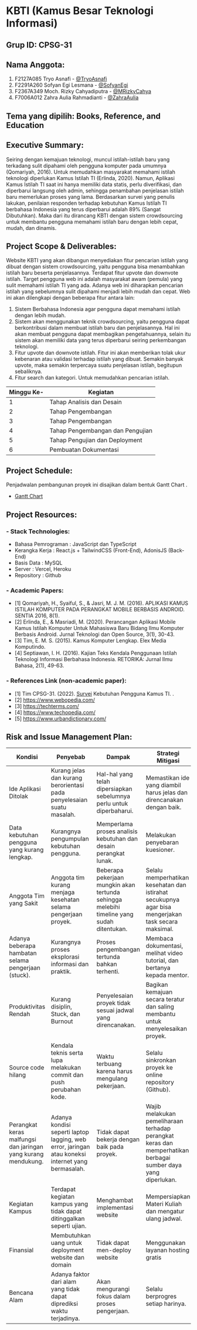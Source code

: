 # KBTI (Kamus Besar Teknologi Informasi)

## Grup ID: CPSG-31

## Nama Anggota:

1. F2127A085 Tryo Asnafi - [@TryoAsnafi](https://www.linkedin.com/in/tryoasnafi/)
2. F2291A260 Sofyan Egi Lesmana - [@SofyanEgi](https://www.linkedin.com/in/sofyanegi/)
3. F2367A349 Moch. Rizky Cahyadiputra - [@MRizkyCahya](https://www.linkedin.com/in/mochamad-rizky/)
4. F7006A012 Zahra Aulia Rahmadianti - [@ZahraAulia](https://www.linkedin.com/in/zahraauliar/)


## Tema yang dipilih: Books, Reference, and Education


## Executive Summary: 
Seiring dengan kemajuan teknologi, muncul istilah-istilah baru yang terkadang sulit dipahami oleh pengguna komputer pada umumnya (Qomariyah, 2016). Untuk memudahkan masyarakat memahami istilah teknologi diperlukan Kamus Istilah TI (Erlinda, 2020). Namun, Aplikasi Kamus Istilah TI saat ini hanya memiliki data statis, perlu diverifikasi, dan diperbarui langsung oleh admin, sehingga penambahan penjelasan istilah baru memerlukan proses yang lama. Berdasarkan survei yang penulis lakukan, penilaian responden terhadap kebutuhan Kamus Istilah TI berbahasa Indonesia yang terus diperbarui adalah 89% (Sangat Dibutuhkan). Maka dari itu dirancang KBTI dengan sistem crowdsourcing untuk membantu pengguna memahami istilah baru dengan lebih cepat, mudah, dan dinamis.

## Project Scope & Deliverables: 
Website KBTI yang akan dibangun menyediakan fitur pencarian istilah yang dibuat dengan sistem crowdsourcing, yaitu pengguna bisa menambahkan istilah baru beserta penjelasannya. Terdapat fitur upvote dan downvote istilah. Target pengguna web ini adalah masyarakat awam (pemula) yang sulit memahami istilah TI yang ada. Adanya web ini diharapkan pencarian istilah yang sebelumnya sulit dipahami menjadi lebih mudah dan cepat. Web ini akan dilengkapi dengan beberapa fitur antara lain:
1. Sistem Berbahasa Indonesia agar pengguna dapat memahami istilah dengan lebih mudah.
2. Sistem akan menggunakan teknik crowdsourcing, yaitu pengguna dapat berkontribusi dalam membuat istilah baru dan penjelasannya. Hal ini akan membuat pengguna dapat membagikan pengetahuannya, selain itu sistem akan memiliki data yang terus diperbarui seiring perkembangan teknologi.
3. Fitur upvote dan downvote istilah. Fitur ini akan memberikan tolak ukur kebenaran atau validasi terhadap istilah yang dibuat. Semakin banyak upvote, maka semakin terpercaya suatu penjelasan istilah, begitupun sebaliknya.
4. Fitur search dan kategori. Untuk memudahkan pencarian istilah.

Minggu Ke- | Kegiatan |
--- | --- |
1 | Tahap Analisis dan Desain |
2 | Tahap Pengembangan |
3 | Tahap Pengembangan |
4 | Tahap Pengembangan dan Pengujian |
5 | Tahap Pengujian dan Deployment |
6 | Pembuatan Dokumentasi |

## Project Schedule: 
Penjadwalan pembangunan proyek ini disajikan dalam bentuk Gantt Chart .

- [Gantt Chart](https://s.id/Schedule-CPSG31 )

## Project Resources: 
### - Stack Technologies: 
- Bahasa Pemrograman : JavaScript dan TypeScript
- Kerangka Kerja     : React.js + TailwindCSS (Front-End), AdonisJS (Back-End)
- Basis Data         : MySQL
- Server			 : Vercel, Heroku
- Repository		 : Github
    
### - Academic Papers: 
- [1] Qomariyah, H., Syaiful, S., & Jasri, M. J. M. (2016). APLIKASI KAMUS ISTILAH KOMPUTER PADA PERANGKAT MOBILE BERBASIS ANDROID. SENTIA 2016, 8(1).
- [2] Erlinda, E., & Masriadi, M. (2020). Perancangan Aplikasi Mobile Kamus Istilah Komputer Untuk Mahasiswa Baru Bidang Ilmu Komputer Berbasis Android. Jurnal Teknologi dan Open Source, 3(1), 30-43.
- [3] Tim, E. M. S. (2015). Kamus Komputer Lengkap. Elex Media Komputindo.
- [4] Septiawan, I. H. (2016). Kajian Teks Kendala Penggunaan Istilah Teknologi Informasi Berbahasa Indonesia. RETORIKA: Jurnal Ilmu Bahasa, 2(1), 49-63.

### - References Link (non-academic paper):
- [1] Tim CPSG-31. (2022). [Survei](https://s.id/Survey-CPSG31) Kebutuhan Pengguna Kamus TI. .
- [2] https://www.webopedia.com/ 
- [3] https://techterms.com/ 
- [4] https://www.techopedia.com/ 
- [5] https://www.urbandictionary.com/ 

##  Risk and Issue Management Plan: 


Kondisi  | Penyebab |Dampak  | Strategi Mitigasi
------------- | ------------- |------------- | -------------
Ide Aplikasi Ditolak  | Kurang jelas dan kurang berorientasi pada penyelesaian suatu masalah.| Hal-hal yang telah dipersiapkan sebelumnya perlu untuk diperbaharui.  | Memastikan ide yang diambil harus jelas dan direncanakan dengan baik.
Data kebutuhan pengguna yang kurang lengkap. | Kurangnya pengumpulan kebutuhan pengguna. | Memperlama proses analisis kebutuhan dan desain perangkat lunak. | Melakukan penyebaran kuesioner.
Anggota Tim yang Sakit | Anggota tim kurang menjaga kesehatan selama pengerjaan proyek. | Beberapa pekerjaan mungkin akan tertunda sehingga melebihi timeline yang sudah ditentukan. | Selalu memperhatikan kesehatan dan istirahat secukupnya agar bisa mengerjakan task secara maksimal.
Adanya beberapa hambatan selama pengerjaan (stuck). |Kurangnya proses eksplorasi informasi dan praktik. |Proses pengembangan tertunda bahkan terhenti. |Membaca dokumentasi, melihat video tutorial, dan bertanya kepada mentor.
Produktivitas Rendah | Kurang disiplin, Stuck, dan Burnout | Penyelesaian proyek tidak sesuai jadwal yang direncanakan. | Bagikan kemajuan secara teratur dan saling membantu untuk menyelesaikan proyek.
Source code hilang | Kendala teknis serta lupa melakukan commit dan push perubahan kode. | Waktu terbuang karena harus mengulang pekerjaan. | Selalu sinkronkan proyek ke online repository (Github).
Perangkat keras malfungsi dan jaringan yang kurang mendukung. | Adanya kondisi seperti laptop lagging, web error, jaringan atau koneksi internet yang bermasalah. | Tidak dapat bekerja dengan baik pada proyek. | Wajib melakukan pemeliharaan terhadap perangkat keras dan memperhatikan berbagai sumber daya yang diperlukan.
Kegiatan Kampus | Terdapat kegiatan kampus yang tidak dapat ditinggalkan seperti ujian. | Menghambat implementasi website | Mempersiapkan Materi Kuliah dan mengatur ulang jadwal.
Finansial | Membutuhkan uang untuk deployment website dan domain | Tidak dapat men-deploy website | Menggunakan layanan hosting gratis
Bencana Alam | Adanya faktor dari alam yang tidak dapat diprediksi waktu terjadinya. | Akan mengurangi fokus dalam proses pengerjaan. | Selalu berprogres setiap harinya.
